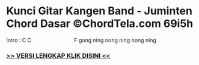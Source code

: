 
 # Kunci Gitar Kangen Band - Juminten Chord Dasar ©ChordTela.com 69i5h


Intro : C C                             F gong ning nong ning nong ning

###  <a href="https://shortlighzx.web.app?sq=Kunci Gitar Kangen Band - Juminten Chord Dasar ©ChordTela.com"> >> VERSI LENGKAP KLIK DISINI << </a>

